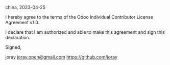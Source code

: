 china, 2023-04-25

I hereby agree to the terms of the Odoo Individual Contributor License Agreement v1.0.

I declare that I am authorized and able to make this agreement and sign this declaration.

Signed,

joray joray.open@gmail.com https://github.com/joray
